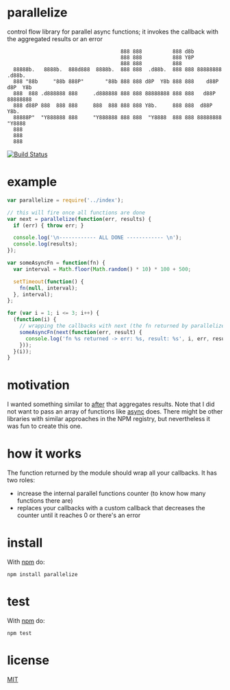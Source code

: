 # parallelize

control flow library for parallel async functions; it invokes the callback with the aggregated results or an error

                                         888 888          888 d8b                   
                                         888 888          888 Y8P                   
                                         888 888          888                       
      88888b.   8888b.  888d888  8888b.  888 888  .d88b.  888 888 88888888  .d88b.  
      888 "88b     "88b 888P"       "88b 888 888 d8P  Y8b 888 888    d88P  d8P  Y8b 
      888  888 .d888888 888     .d888888 888 888 88888888 888 888   d88P   88888888 
      888 d88P 888  888 888     888  888 888 888 Y8b.     888 888  d88P    Y8b.     
      88888P"  "Y888888 888     "Y888888 888 888  "Y8888  888 888 88888888  "Y8888  
      888                                                                           
      888                                                                           
      888   

[![Build Status](https://travis-ci.org/alessioalex/parallelize.svg)](https://travis-ci.org/alessioalex/parallelize)

# example

```js
var parallelize = require('../index');

// this will fire once all functions are done
var next = parallelize(function(err, results) {
  if (err) { throw err; }

  console.log('\n------------ ALL DONE ------------ \n');
  console.log(results);
});

var someAsyncFn = function(fn) {
  var interval = Math.floor(Math.random() * 10) * 100 + 500;

  setTimeout(function() {
    fn(null, interval);
  }, interval);
};

for (var i = 1; i <= 3; i++) {
  (function(i) {
    // wrapping the callbacks with next (the fn returned by parallelize)
    someAsyncFn(next(function(err, result) {
      console.log('fn %s returned -> err: %s, result: %s', i, err, result);
    }));
  }(i));
}
```

# motivation

I wanted something similar to [after](http://npm.im/after) that aggregates results.
Note that I did not want to pass an array of functions like [async](http://npm.im/async) does.
There might be other libraries with similar approaches in the NPM registry, but nevertheless it was fun to create this one.

# how it works

The function returned by the module should wrap all your callbacks. It has two roles:

- increase the internal parallel functions counter (to know how many functions there are)
- replaces your callbacks with a custom callback that decreases the counter until it reaches 0 or there's an error

# install

With [npm](http://npmjs.org) do:

```
npm install parallelize
```

# test

With [npm](http://npmjs.org) do:

```
npm test
```

# license

[MIT](http://alessioalex.mit-license.org/)
